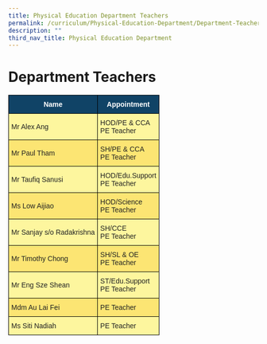 ```yaml
---
title: Physical Education Department Teachers
permalink: /curriculum/Physical-Education-Department/Department-Teachers/permalink/
description: ""
third_nav_title: Physical Education Department
---
```


Department Teachers
===================

<style type="text/css">
.tg  {border-collapse:collapse;border-spacing:0;}
.tg td{border-color:black;border-style:solid;border-width:1px;font-family:Arial, sans-serif;font-size:14px;
  overflow:hidden;padding:10px 5px;word-break:normal;}
.tg th{border-color:black;border-style:solid;border-width:1px;font-family:Arial, sans-serif;font-size:14px;
  font-weight:normal;overflow:hidden;padding:10px 5px;word-break:normal;}
.tg .tg-c0uh{background-color:#FCE573;color:#222;text-align:left;vertical-align:middle}
.tg .tg-4k6w{background-color:#FDF69E;color:#222;text-align:left;vertical-align:middle}
.tg .tg-2px7{background-color:#104366;color:#FFF;font-weight:bold;text-align:center;vertical-align:middle}
</style>
<table class="tg">
<thead>
  <tr>
    <th class="tg-2px7"><span style="font-weight:bold;color:#FFF;background-color:#104366">Name</span></th>
    <th class="tg-2px7"><span style="font-weight:bold;color:#FFF;background-color:#104366">Appointment</span></th>
  </tr>
</thead>
<tbody>
  <tr>
    <td class="tg-4k6w"><span style="color:#222;background-color:#FDF69E">Mr Alex Ang</span></td>
    <td class="tg-4k6w"><span style="color:#222;background-color:#FDF69E">HOD/PE &amp; CCA</span><br><span style="color:#222;background-color:#FDF69E">PE Teacher</span></td>
  </tr>
  <tr>
    <td class="tg-c0uh"><span style="color:#222;background-color:#FCE573">Mr Paul Tham</span></td>
    <td class="tg-c0uh"><span style="color:#222;background-color:#FCE573">SH/PE &amp; CCA</span><br><span style="color:#222;background-color:#FCE573">PE Teacher</span></td>
  </tr>
  <tr>
    <td class="tg-4k6w"><span style="color:#222;background-color:#FDF69E">Mr Taufiq Sanusi</span></td>
    <td class="tg-4k6w"><span style="color:#222;background-color:#FDF69E">HOD/Edu.Support</span><br><span style="color:#222;background-color:#FDF69E">PE Teacher</span><br></td>
  </tr>
  <tr>
    <td class="tg-c0uh"><span style="color:#222;background-color:#FCE573">Ms Low Aijiao</span><br></td>
    <td class="tg-c0uh"><span style="color:#222;background-color:#FCE573">HOD/Science</span><br><span style="color:#222;background-color:#FCE573">PE Teacher</span></td>
  </tr>
  <tr>
    <td class="tg-4k6w"><span style="color:#222;background-color:#FDF69E">Mr Sanjay s/o Radakrishna</span></td>
    <td class="tg-4k6w"><span style="color:#222;background-color:#FDF69E">SH/CCE</span><br><span style="color:#222;background-color:#FDF69E">PE Teacher</span></td>
  </tr>
  <tr>
    <td class="tg-c0uh"><span style="color:#222;background-color:#FCE573">Mr Timothy Chong</span></td>
    <td class="tg-c0uh"><span style="color:#222;background-color:#FCE573">SH/SL &amp; OE</span><br><span style="color:#222;background-color:#FCE573">PE Teacher</span><br></td>
  </tr>
  <tr>
    <td class="tg-4k6w"><span style="color:#222;background-color:#FDF69E">Mr Eng Sze Shean</span>	</td>
    <td class="tg-4k6w"><span style="color:#222;background-color:#FDF69E">ST/Edu.Support</span><br><span style="color:#222;background-color:#FDF69E">PE Teacher</span><br></td>
  </tr>
  <tr>
    <td class="tg-c0uh"><span style="color:#222;background-color:#FCE573">Mdm Au Lai Fei</span></td>
    <td class="tg-c0uh"><span style="color:#222;background-color:#FCE573">PE Teacher</span><br></td>
  </tr>
  <tr>
    <td class="tg-4k6w"><span style="color:#222;background-color:#FDF69E">Ms Siti Nadiah</span></td>
    <td class="tg-4k6w"><span style="color:#222;background-color:#FDF69E">PE Teacher</span></td>
  </tr>
</tbody>
</table>